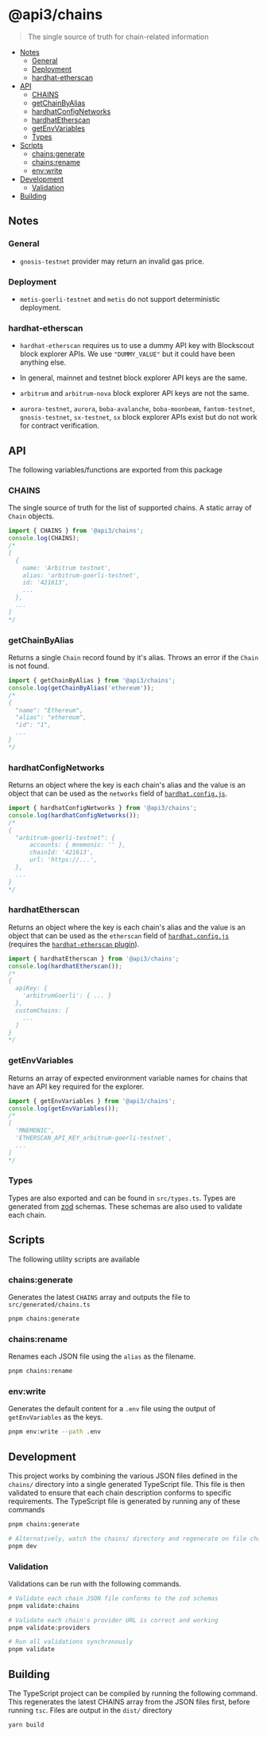 # @api3/chains

> The single source of truth for chain-related information

- [Notes](#notes)
  - [General](#general)
  - [Deployment](#deployment)
  - [hardhat-etherscan](#hardhat-etherscan)
- [API](#api)
  - [CHAINS](#chains)
  - [getChainByAlias](#getchainbyalias)
  - [hardhatConfigNetworks](#hardhatconfignetworks)
  - [hardhatEtherscan](#hardhatetherscan)
  - [getEnvVariables](#getenvvariables)
  - [Types](#types)
- [Scripts](#scripts)
  - [chains:generate](#chainsgenerate)
  - [chains:rename](#chainsrename)
  - [env:write](#envwrite)
- [Development](#development)
  - [Validation](#validation)
- [Building](#building)

## Notes

### General

- `gnosis-testnet` provider may return an invalid gas price.

### Deployment

- `metis-goerli-testnet` and `metis` do not support deterministic deployment.

### hardhat-etherscan

- `hardhat-etherscan` requires us to use a dummy API key with Blockscout block explorer APIs.
  We use `"DUMMY_VALUE"` but it could have been anything else.

- In general, mainnet and testnet block explorer API keys are the same.

- `arbitrum` and `arbitrum-nova` block explorer API keys are not the same.

- `aurora-testnet`, `aurora`, `boba-avalanche`, `boba-moonbeam`, `fantom-testnet`, `gnosis-testnet`, `sx-testnet`, `sx` block explorer APIs exist but do not work for contract verification.

## API

The following variables/functions are exported from this package

### CHAINS

The single source of truth for the list of supported chains.
A static array of `Chain` objects.

```ts
import { CHAINS } from '@api3/chains';
console.log(CHAINS);
/* 
[
  {
    name: 'Arbitrum testnet',
    alias: 'arbitrum-goerli-testnet',
    id: '421613',
    ...
  },
  ...
]   
*/
```

### getChainByAlias

Returns a single `Chain` record found by it's alias.
Throws an error if the `Chain` is not found.

```ts
import { getChainByAlias } from '@api3/chains';
console.log(getChainByAlias('ethereum'));
/*
{
  "name": "Ethereum",
  "alias": "ethereum",
  "id": "1",
  ...
}
*/
```

### hardhatConfigNetworks

Returns an object where the key is each chain's alias and the value is an object that can be used as the `networks` field of [`hardhat.config.js`](https://hardhat.org/hardhat-runner/docs/config).

```ts
import { hardhatConfigNetworks } from '@api3/chains';
console.log(hardhatConfigNetworks());
/*
{
  "arbitrum-goerli-testnet": {
      accounts: { mnemonic: '' },
      chainId: '421613',
      url: 'https://...',
  },
  ...
}
*/
```

### hardhatEtherscan

Returns an object where the key is each chain's alias and the value is an object that can be used as the `etherscan` field of [`hardhat.config.js`](https://hardhat.org/hardhat-runner/docs/config) (requires the [`hardhat-etherscan` plugin](https://hardhat.org/hardhat-runner/plugins/nomiclabs-hardhat-etherscan)).

```ts
import { hardhatEtherscan } from '@api3/chains';
console.log(hardhatEtherscan());
/*
{
  apiKey: {
    'arbitrumGoerli': { ... }
  },
  customChains: [
    ...
  ]
}
*/
```

### getEnvVariables

Returns an array of expected environment variable names for chains that have an API key required for the explorer.

```ts
import { getEnvVariables } from '@api3/chains';
console.log(getEnvVariables());
/*
[
  'MNEMONIC',
  'ETHERSCAN_API_KEY_arbitrum-goerli-testnet',
  ...
]
*/
```

### Types

Types are also exported and can be found in `src/types.ts`.
Types are generated from [zod](https://github.com/colinhacks/zod) schemas.
These schemas are also used to validate each chain.

## Scripts

The following utility scripts are available

### chains:generate

Generates the latest `CHAINS` array and outputs the file to `src/generated/chains.ts`

```sh
pnpm chains:generate
```

### chains:rename

Renames each JSON file using the `alias` as the filename.

```sh
pnpm chains:rename
```

### env:write

Generates the default content for a `.env` file using the output of `getEnvVariables` as the keys.

```sh
pnpm env:write --path .env
```

## Development

This project works by combining the various JSON files defined in the `chains/` directory into a single generated TypeScript file.
This file is then validated to ensure that each chain description conforms to specific requirements.
The TypeScript file is generated by running any of these commands

```sh
pnpm chains:generate

# Alternatively, watch the chains/ directory and regenerate on file change
pnpm dev
```

### Validation

Validations can be run with the following commands.

```sh
# Validate each chain JSON file conforms to the zod schemas
pnpm validate:chains

# Validate each chain's provider URL is correct and working
pnpm validate:providers

# Run all validations synchronously
pnpm validate
```

## Building

The TypeScript project can be compiled by running the following command.
This regenerates the latest CHAINS array from the JSON files first, before running `tsc`.
Files are output in the `dist/` directory

```sh
yarn build
```
